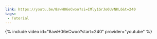 ```yaml
---
link: https://youtu.be/8awH06eCwoo?si=IMly1GrJo6UvNKL6&t=240
tags:
 - Tutorial
---
```

{% include video id="8awH06eCwoo?start=240" provider="youtube" %}
